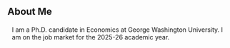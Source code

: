 <h2 id="aboutme" style="margin: 2px 0px 20px;">About Me</h2>

<p style="margin:0 10px 20px;"> I am a Ph.D. candidate in Economics at George Washington University. I am on the job market for the 2025-26 academic year. </p> 
